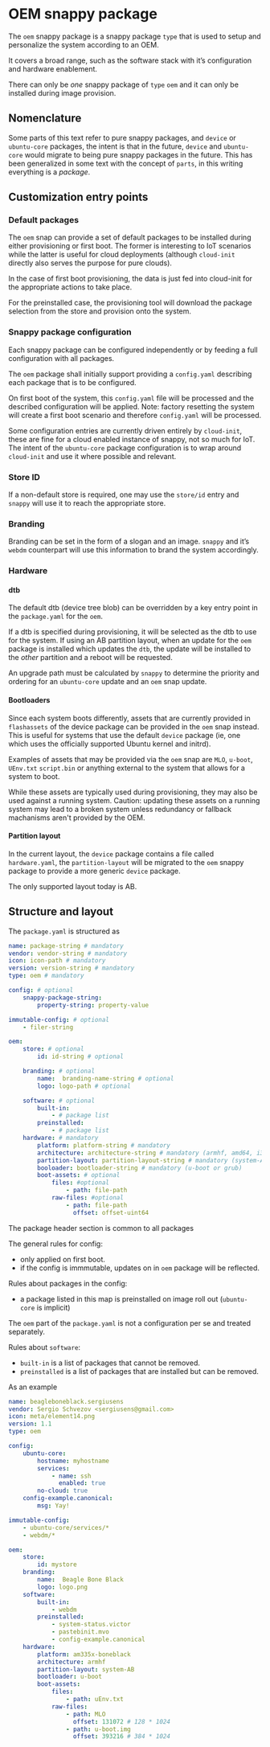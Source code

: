 # OEM snappy package

The `oem` snappy package is a snappy package `type` that is used to setup and
personalize the system according to an OEM.

It covers a broad range, such as the software stack with it’s configuration and
hardware enablement.

There can only be *one* snappy package of `type` `oem` and it can only be
installed during image provision.

## Nomenclature

Some parts of this text refer to pure snappy packages, and `device` or
`ubuntu-core` packages, the intent is that in the future, `device` and
`ubuntu-core` would migrate to being pure snappy packages in the future. This
has been generalized in some text with the concept of `parts`, in this writing
everything is a *package*.

## Customization entry points

### Default packages

The `oem` snap can provide a set of default packages to be installed during
either provisioning or first boot. The former is interesting to IoT scenarios
while the latter is useful for cloud deployments (although `cloud-init`
directly also serves the purpose for pure clouds).

In the case of first boot provisioning, the data is just fed into cloud-init for
the appropriate actions to take place.

For the preinstalled case, the provisioning tool will download the package
selection from the store and provision onto the system.

### Snappy package configuration

Each snappy package can be configured independently or by feeding a full
configuration with all packages.

The `oem` package shall initially support providing a `config.yaml` describing
each package that is to be configured.

On first boot of the system, this `config.yaml` file will be processed and the
described configuration will be applied. Note: factory resetting the system
will create a first boot scenario and therefore `config.yaml` will be
processed.

Some configuration entries are currently driven entirely by `cloud-init`,
these are fine for a cloud enabled instance of snappy, not so much for IoT.
The intent of the `ubuntu-core` package configuration is to wrap around
`cloud-init` and use it where possible and relevant.

### Store ID

If a non-default store is required, one may use the `store/id` entry and
`snappy` will use it to reach the appropriate store.

### Branding

Branding can be set in the form of a slogan and an image. `snappy` and it’s
`webdm` counterpart will use this information to brand the system accordingly.

### Hardware

#### dtb

The default dtb (device tree blob) can be overridden by a key entry point in
the `package.yaml` for the `oem`.

If a dtb is specified during provisioning, it will be selected as the dtb to
use for the system. If using an AB partition layout, when an update for the
`oem` package is installed which updates the `dtb`, the update will be
installed to the *other* partition and a reboot will be requested.

An upgrade path must be calculated by `snappy` to determine the priority and
ordering for an `ubuntu-core` update and an `oem` snap update.

#### Bootloaders

Since each system boots differently, assets that are currently provided in
`flashassets` of the device package can be provided in the `oem` snap instead.
This is useful for systems that use the default `device` package (ie, one which
uses the officially supported Ubuntu kernel and initrd).

Examples of assets that may be provided via the `oem` snap are `MLO`, `u-boot`,
`UEnv.txt` `script.bin` or anything external to the system that allows for a
system to boot.

While these assets are typically used during provisioning, they may also be
used against a running system. Caution: updating these assets on a running
system may lead to a broken system unless redundancy or fallback machanisms
aren't provided by the OEM.

#### Partition layout

In the current layout, the `device` package contains a file called
`hardware.yaml`, the `partition-layout` will be migrated to the `oem` snappy 
package to provide a more generic `device` package.

The only supported layout today is AB.

## Structure and layout

The `package.yaml` is structured as

```yaml
name: package-string # mandatory
vendor: vendor-string # mandatory
icon: icon-path # mandatory
version: version-string # mandatory
type: oem # mandatory

config: # optional
    snappy-package-string:
        property-string: property-value

immutable-config: # optional
    - filer-string

oem:
    store: # optional
        id: id-string # optional

    branding: # optional
        name:  branding-name-string # optional
        logo: logo-path # optional

    software: # optional
        built-in:
            - # package list
        preinstalled:
            - # package list
    hardware: # mandatory
        platform: platform-string # mandatory
        architecture: architecture-string # mandatory (armhf, amd64, i386, arm64, ...)
        partition-layout: partition-layout-string # mandatory (system-AB)
        booloader: bootloader-string # mandatory (u-boot or grub)
        boot-assets: # optional
            files: #optional
                - path: file-path
            raw-files: #optional
                - path: file-path
                  offset: offset-uint64
```

The package header section is common to all packages

The general rules for config:

- only applied on first boot.
- if the config is immmutable, updates on in `oem` package will be reflected.

Rules about packages in the config:

- a package listed in this map is preinstalled on image roll out (`ubuntu-core`
  is implicit)

The `oem` part of the `package.yaml` is not a configuration per se and treated
separately.

Rules about `software`:

- `built-in` is a list of packages that cannot be removed.
- `preinstalled` is a list of packages that are installed but can be removed.

As an example

```yaml
name: beagleboneblack.sergiusens
vendor: Sergio Schvezov <sergiusens@gmail.com>
icon: meta/element14.png
version: 1.1
type: oem

config:
    ubuntu-core:
        hostname: myhostname
        services:
            - name: ssh
              enabled: true
        no-cloud: true
    config-example.canonical:
        msg: Yay!

immutable-config:
    - ubuntu-core/services/*
    - webdm/*

oem:
    store:
        id: mystore
    branding:
        name:  Beagle Bone Black
        logo: logo.png
    software:
        built-in:
            - webdm
        preinstalled:
            - system-status.victor
            - pastebinit.mvo
            - config-example.canonical
    hardware:
        platform: am335x-boneblack
        architecture: armhf
        partition-layout: system-AB
        bootloader: u-boot
        boot-assets:
            files:
                - path: uEnv.txt
            raw-files:
                - path: MLO
                  offset: 131072 # 128 * 1024
                - path: u-boot.img
                  offset: 393216 # 384 * 1024
```
